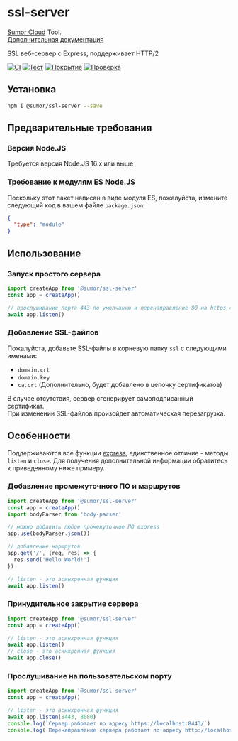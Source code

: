 # ssl-server

[Sumor Cloud](https://sumor.cloud) Tool.  
[Дополнительная документация](https://sumor.cloud/ssl-server)

SSL веб-сервер с Express, поддерживает HTTP/2

[![CI](https://github.com/sumor-cloud/ssl-server/actions/workflows/ci.yml/badge.svg)](https://github.com/sumor-cloud/ssl-server/actions/workflows/ci.yml)
[![Тест](https://github.com/sumor-cloud/ssl-server/actions/workflows/ut.yml/badge.svg)](https://github.com/sumor-cloud/ssl-server/actions/workflows/ut.yml)
[![Покрытие](https://github.com/sumor-cloud/ssl-server/actions/workflows/coverage.yml/badge.svg)](https://github.com/sumor-cloud/ssl-server/actions/workflows/coverage.yml)
[![Проверка](https://github.com/sumor-cloud/ssl-server/actions/workflows/audit.yml/badge.svg)](https://github.com/sumor-cloud/ssl-server/actions/workflows/audit.yml)

## Установка

```bash
npm i @sumor/ssl-server --save
```

## Предварительные требования

### Версия Node.JS

Требуется версия Node.JS 16.x или выше

### Требование к модулям ES Node.JS

Поскольку этот пакет написан в виде модуля ES, пожалуйста, измените следующий код в вашем файле `package.json`:

```json
{
  "type": "module"
}
```

## Использование

### Запуск простого сервера

```javascript
import createApp from '@sumor/ssl-server'
const app = createApp()

// прослушивание порта 443 по умолчанию и перенаправление 80 на https 443
await app.listen()
```

### Добавление SSL-файлов

Пожалуйста, добавьте SSL-файлы в корневую папку `ssl` с следующими именами:

- `domain.crt`
- `domain.key`
- `ca.crt` (Дополнительно, будет добавлено в цепочку сертификатов)

В случае отсутствия, сервер сгенерирует самоподписанный сертификат.  
При изменении SSL-файлов произойдет автоматическая перезагрузка.

## Особенности

Поддерживаются все функции [express](https://www.npmjs.com/package/express), единственное отличие - методы `listen` и `close`. Для получения дополнительной информации обратитесь к приведенному ниже примеру.

### Добавление промежуточного ПО и маршрутов

```javascript
import createApp from '@sumor/ssl-server'
const app = createApp()
import bodyParser from 'body-parser'

// можно добавить любое промежуточное ПО express
app.use(bodyParser.json())

// добавление маршрутов
app.get('/', (req, res) => {
  res.send('Hello World!')
})

// listen - это асинхронная функция
await app.listen()
```

### Принудительное закрытие сервера

```javascript
import createApp from '@sumor/ssl-server'
const app = createApp()

// listen - это асинхронная функция
await app.listen()
// close - это асинхронная функция
await app.close()
```

### Прослушивание на пользовательском порту

```javascript
import createApp from '@sumor/ssl-server'
const app = createApp()

// listen - это асинхронная функция
await app.listen(8443, 8080)
console.log(`Сервер работает по адресу https://localhost:8443/`)
console.log(`Перенаправление сервера работает по адресу http://localhost:8080/`)
```